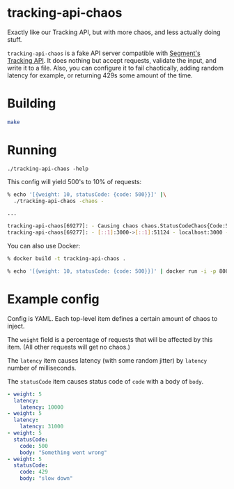 tracking-api-chaos
==================

Exactly like our Tracking API, but with more chaos, and less actually doing stuff.

`tracking-api-chaos` is a fake API server compatible with 
[Segment's Tracking API](https://segment.com/docs/sources/server/http/). It does nothing
but accept requests, validate the input, and write it to a file. Also, you can configure it to fail
chaotically, adding random latency for example, or returning 429s some amount of the time.

Building
========

```sh
make
```

Running
=======

`./tracking-api-chaos -help`


This config will yield 500's to 10% of requests:

```sh
% echo '[{weight: 10, statusCode: {code: 500}}]' |\
  ./tracking-api-chaos -chaos -

...

tracking-api-chaos[69277]: - Causing chaos chaos.StatusCodeChaos{Code:500, Body:[]uint8(nil)}
tracking-api-chaos[69277]: - [::1]:3000->[::1]:51124 - localhost:3000 - POST /v1/batch - 500 Internal Server Error - "analytics-go (version: 3.0.0)"
```

You can also use Docker:

```sh
% docker build -t tracking-api-chaos .

% echo '[{weight: 10, statusCode: {code: 500}}]' | docker run -i -p 8080:8080 tracking-api-chaos -chaos -
```

Example config
==============

Config is YAML. Each top-level item defines a certain amount of chaos to inject.

The `weight` field is a percentage of requests that will be affected by this item. 
(All other requests will get no chaos.)

The `latency` item causes latency (with some random jitter) by `latency` number of
milliseconds.

The `statusCode` item causes status code of `code` with a body of `body`.

```yaml
- weight: 5
  latency:
    latency: 10000
- weight: 5
  latency:
    latency: 31000
- weight: 5
  statusCode:
    code: 500
    body: "Something went wrong"
- weight: 5
  statusCode:
    code: 429
    body: "slow down"
```
